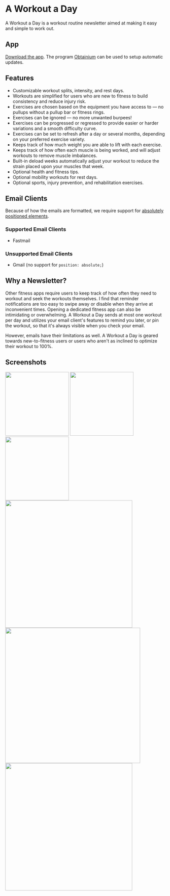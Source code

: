 # A Workout a Day

A Workout a Day is a workout routine newsletter aimed at making it easy and simple to work out.

## App

[Download the app](https://github.com/gscanlon21/a-workout-a-day/releases). The program [Obtainium](https://github.com/ImranR98/Obtainium) can be used to setup automatic updates.

## Features

- Customizable workout splits, intensity, and rest days.
- Workouts are simplified for users who are new to fitness to build consistency and reduce injury risk.
- Exercises are chosen based on the equipment you have access to — no pullups without a pullup bar or fitness rings.
- Exercises can be ignored — no more unwanted burpees!
- Exercises can be progressed or regressed to provide easier or harder variations and a smooth difficulty curve.
- Exercises can be set to refresh after a day or several months, depending on your preferred exercise variety.
- Keeps track of how much weight you are able to lift with each exercise.
- Keeps track of how often each muscle is being worked, and will adjust workouts to remove muscle imbalances.
- Built-in deload weeks automatically adjust your workout to reduce the strain placed upon your muscles that week.
- Optional health and fitness tips.
- Optional mobility workouts for rest days.
- Optional sports, injury prevention, and rehabilitation exercises.


## Email Clients

Because of how the emails are formatted, we require support for [absolutely positioned elements](https://www.caniemail.com/search/?s=absolute).

### Supported Email Clients

- Fastmail

### Unsupported Email Clients

- Gmail (no support for `position: absolute;`)


## Why a Newsletter?

Other fitness apps require users to keep track of how often they need to workout and seek the workouts themselves. I find that reminder notifications are too easy to swipe away or disable when they arrive at inconvenient times. Opening a dedicated fitness app can also be intimidating or overwhelming. A Workout a Day sends at most one workout per day and utilizes your email client's features to remind you later, or pin the workout, so that it's always visible when you check your email.

However, emails have their limitations as well. A Workout a Day is geared towards new-to-fitness users or users who aren't as inclined to optimize their workout to 100%.

## Screenshots

<img src="https://github.com/gscanlon21/a-workout-a-day/assets/9373942/0ba8124f-cdef-42fb-b033-48e454ca34bf" width="200" />
<img src="https://github.com/gscanlon21/a-workout-a-day/assets/9373942/3cb45d98-5889-4674-bcc1-ce8f3fe57e55" width="200" />
<img src="https://github.com/gscanlon21/a-workout-a-day/assets/9373942/c247efaa-e86c-4bd0-9eb9-959a701abcbe" width="200" />
<br>
<img src="https://github.com/gscanlon21/a-workout-a-day/assets/9373942/a9ca1410-6aa1-461e-8a12-e54af6e9efbb" width="400" />
<img src="https://github.com/gscanlon21/a-workout-a-day/assets/9373942/d70beb97-c6ce-446d-af16-0a9d665b1433" width="425" />
<br>
<img src="https://github.com/gscanlon21/a-workout-a-day/assets/9373942/ce932b72-91f1-481b-af3d-8704e373ac6e" width="400" />
